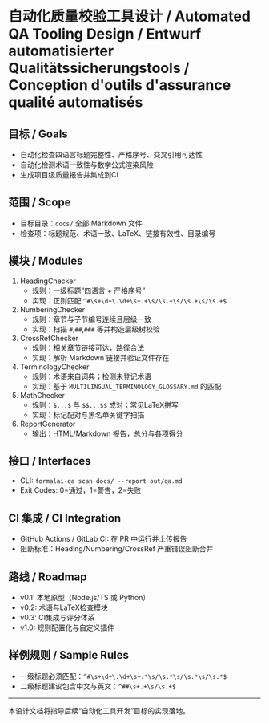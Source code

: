 # 自动化质量校验工具设计 / Automated QA Tooling Design / Entwurf automatisierter Qualitätssicherungstools / Conception d'outils d'assurance qualité automatisés

## 目标 / Goals
- 自动化检查四语言标题完整性、严格序号、交叉引用可达性
- 自动化检测术语一致性与数学公式渲染风险
- 生成项目级质量报告并集成到CI

## 范围 / Scope
- 目标目录：`docs/` 全部 Markdown 文件
- 检查项：标题规范、术语一致、LaTeX、链接有效性、目录编号

## 模块 / Modules
1. HeadingChecker
   - 规则：一级标题“四语言 + 严格序号”
   - 实现：正则匹配 `^#\s+\d+\.\d+\s+.+\s/\s.+\s/\s.+\s/\s.+$`
2. NumberingChecker
   - 规则：章节与子节编号连续且层级一致
   - 实现：扫描 `#`,`##`,`###` 等并构造层级树校验
3. CrossRefChecker
   - 规则：相关章节链接可达，路径合法
   - 实现：解析 Markdown 链接并验证文件存在
4. TerminologyChecker
   - 规则：术语来自词典；检测未登记术语
   - 实现：基于 `MULTILINGUAL_TERMINOLOGY_GLOSSARY.md` 的匹配
5. MathChecker
   - 规则：`$...$` 与 `$$...$$` 成对；常见LaTeX拼写
   - 实现：标记配对与黑名单关键字扫描
6. ReportGenerator
   - 输出：HTML/Markdown 报告，总分与各项得分

## 接口 / Interfaces
- CLI: `formalai-qa scan docs/ --report out/qa.md`
- Exit Codes: 0=通过，1=警告，2=失败

## CI 集成 / CI Integration
- GitHub Actions / GitLab CI: 在 PR 中运行并上传报告
- 阻断标准：Heading/Numbering/CrossRef 严重错误阻断合并

## 路线 / Roadmap
- v0.1: 本地原型（Node.js/TS 或 Python）
- v0.2: 术语与LaTeX检查模块
- v0.3: CI集成与评分体系
- v1.0: 规则配置化与自定义插件

## 样例规则 / Sample Rules
- 一级标题必须匹配：`^#\s+\d+\.\d+\s+.*\s/\s.*\s/\s.*\s/\s.*$`
- 二级标题建议包含中文与英文：`^##\s+.+\s/\s.+$`

---

本设计文档将指导后续“自动化工具开发”目标的实现落地。 